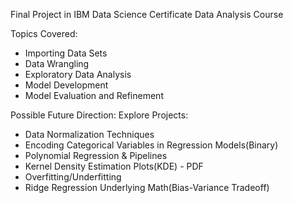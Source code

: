Final Project in IBM Data Science Certificate Data Analysis Course

Topics Covered: 
- Importing Data Sets
- Data Wrangling
- Exploratory Data Analysis
- Model Development
- Model Evaluation and Refinement

Possible Future Direction: Explore Projects:
- Data Normalization Techniques
- Encoding Categorical Variables in Regression Models(Binary)
- Polynomial Regression & Pipelines
- Kernel Density Estimation Plots(KDE) - PDF
- Overfitting/Underfitting
- Ridge Regression Underlying Math(Bias-Variance Tradeoff)

